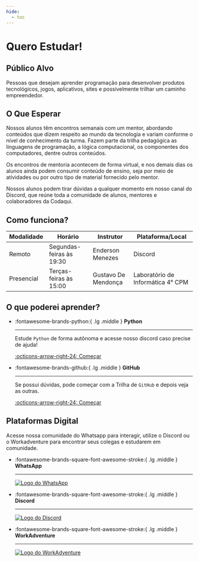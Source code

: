 ```yaml
---
hide:
  - toc
---
```

# Quero Estudar!

## Público Alvo

Pessoas que desejam aprender programação para desenvolver produtos tecnológicos, jogos, aplicativos, sites e possivelmente trilhar um caminho empreendedor.

## O Que Esperar

Nossos alunos têm encontros semanais com um mentor, abordando conteúdos que dizem respeito ao mundo da tecnologia e variam conforme o nível de conhecimento da turma. Fazem parte da trilha pedagógica as linguagens de programação, a lógica computacional, os componentes dos computadores, dentre outros conteúdos.

Os encontros de mentoria acontecem de forma virtual, e nos demais dias os alunos ainda podem consumir conteúdo de ensino, seja por meio de atividades ou por outro tipo de material fornecido pelo mentor.

Nossos alunos podem tirar dúvidas a qualquer momento em nosso canal do Discord, que reúne toda a comunidade de alunos, mentores e colaboradores da Codaqui.

## Como funciona?

| Modalidade | Horário | Instrutor | Plataforma/Local |
| ---------- | ------- | --------- | ---------------- |
| Remoto     | Segundas-feiras às 19:30 | Enderson Menezes | Discord |
| Presencial | Terças-feiras às 15:00   | Gustavo De Mendonça | Laboratório de Informática 4° CPM | 

## O que poderei aprender?

<div class="grid cards" markdown>

-   :fontawesome-brands-python:{ .lg .middle } __Python__

    ---

    Estude `Python` de forma autônoma e acesse nosso discord caso precise de ajuda!

    [:octicons-arrow-right-24: Começar](../trilhas/)

-   :fontawesome-brands-github:{ .lg .middle } __GitHub__

    ---

    Se possui dúvidas, pode começar com a Trilha de `GitHub` e depois veja as outras.

    [:octicons-arrow-right-24: Começar](../trilhas/)

</div>

## Plataformas Digital

Acesse nossa comunidade do Whatsapp para interagir, utilize o Discord ou o Workadventure para encontrar seus colegas e estudarem em comunidade.

<div class="grid cards" markdown>

-   :fontawesome-brands-square-font-awesome-stroke:{ .lg .middle } __WhatsApp__

    ---

    [![Logo do WhatsApp](https://encrypted-tbn0.gstatic.com/images?q=tbn:ANd9GcTamvOqJHyNAZ_NUjZcXXTVaF3HCd17B-Su_Q&usqp=CAU)](https://chat.whatsapp.com/IvzONDeglw55ySBD71F4Up)

-   :fontawesome-brands-square-font-awesome-stroke:{ .lg .middle } __Discord__

    ---

    [![Logo do Discord](https://assets-global.website-files.com/6257adef93867e50d84d30e2/636e0b5061df29d55a92d945_full_logo_blurple_RGB.svg)](https://discord.com/invite/xuTtxqCPpz)


-   :fontawesome-brands-square-font-awesome-stroke:{ .lg .middle } __WorkAdventure__

    ---

    [![Logo do WorkAdventure](https://workadventu.re/wp-content/themes/wokadventure/assets/img/logos/logo-dark-full.svg)](https://play.workadventu.re/@/codaqui/sala/embaixadores)

</div>
